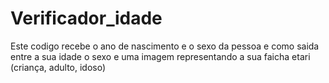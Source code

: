 # Verificador_idade
 Este codigo recebe o ano de nascimento e o sexo da pessoa e como saida entre a sua idade o sexo e uma imagem representando a sua faicha etari (criança, adulto, idoso)
